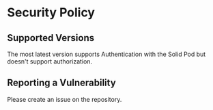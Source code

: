 # Security Policy

## Supported Versions

The most latest version supports Authentication with the Solid Pod but doesn't support authorization.

## Reporting a Vulnerability

Please create an issue on the repository.
